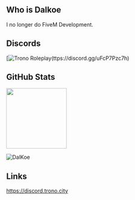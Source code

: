 ## Who is Dalkoe
I no longer do FiveM Development.<br>

## Discords

[![Trono Roleplay](https://discordapp.com/api/guilds/837466615393026099/widget.png?style=banner2)(ttps://discord.gg/uFcP7Pzc7h)

## GitHub Stats
<p align="left">
  <img height="160rem" src="https://github-readme-stats-eight-theta.vercel.app/api?username=DalKoe&layout=compact&show_icons=true&include_all_commits=true&hide_border=true&count_private=true&title_color=ff64da&icon_color=a960ff&text_color=ffffff&bg_color=291B3E"/>
</p>

<p align="left"> <img src="https://komarev.com/ghpvc/?username=DalKoe&label=Views&color=blue&style=plastic" alt="DalKoe" /> </p>

## Links
https://discord.trono.city
